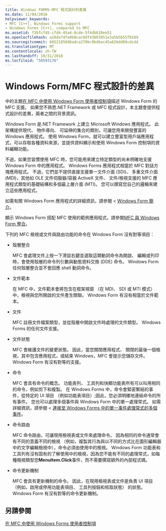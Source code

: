 ```yaml
---
title: Windows FORMS-MFC 程式設計的差異
ms.date: 11/04/2016
helpviewer_keywords:
- MFC [C++], Windows Forms support
- Windows Forms [C++], compared to MFC
ms.assetid: f3bfcf45-cfd4-45a4-8cde-5f4dbb18ee51
ms.openlocfilehash: a284a74fe0b8cac0df43803951e3a5b5655f8189
ms.sourcegitcommit: 6052185696adca270bc9bdbec45a626dd89cdcdd
ms.translationtype: MT
ms.contentlocale: zh-TW
ms.lasthandoff: 10/31/2018
ms.locfileid: "50593176"
---
```

# <a name="windows-formsmfc-programming-differences"></a>Windows Form/MFC 程式設計的差異

中的主題[在 MFC 中使用 Windows Form 使用者控制項](../dotnet/using-a-windows-form-user-control-in-mfc.md)描述 Windows Form 的 MFC 支援。 如果您不熟悉.NET Framework 或 MFC 程式設計，本主題會提供程式設計的差異，兩者之間的背景資訊。

Windows Form 是.NET Framework 上建立 Microsoft Windows 應用程式。 此架構提供現代、 物件導向、 可延伸的集合的類別，可讓您用來開發豐富的 Windows 應用程式。 使用 Windows Form，就可以建立豐富型用戶端應用程式，可以存取各種資料來源，並提供資料顯示和使用 Windows Form 控制項的資料編輯功能。

不過，如果您習慣使用 MFC 時，您可能用來建立特定類型的尚未明確地支援 Windows Form 中的應用程式。 Windows Forms 應用程式相當於 MFC 對話方塊應用程式。 不過，它們並不提供直接支援單一文件介面 (SDI)、 多重文件介面 (MDI)，其他如 OLE 文件伺服器/容器 ActiveX 文件、 文件/檢視支援的 MFC 應用程式類型的基礎結構和多個最上層介面 (MTI)。 您可以撰寫您自己的邏輯來建立這些應用程式。

如需有關 Windows Form 應用程式的詳細資訊，請參閱 < [Windows Form 簡介](/dotnet/framework/winforms/windows-forms-overview)。

顯示 Windows Form 搭配 MFC 使用的範例應用程式，請參閱[MFC 與 Windows Form 整合](http://www.microsoft.com/downloads/details.aspx?FamilyID=987021bc-e575-4fe3-baa9-15aa50b0f599&displaylang=en)。

下列的 MFC 檢視或文件與路由功能的命令在 Windows Form 沒有對等項目：

- 殼層整合

   MFC 會處理文件上按一下滑鼠右鍵並選取這類動詞命令為開啟、 編輯或列印時，會使用殼層的命令列引數與動態資料交換 (DDE) 命令。 Windows Form 任何殼層整合並不會回應 shell 動詞命令。

- 文件範本

   在 MFC 中，文件範本會將包含在框架視窗 （在 MDI、 SDI 或 MTI 模式） 中，檢視與您所開啟的文件產生關聯。 Windows Form 有沒有相當於文件範本。

- 文件

   MFC 註冊文件檔案類型，並從殼層中開啟文件時處理的文件類型。 Windows Forms 的任何文件支援。

- 文件狀態

   MFC 會維護文件的變更狀態。 因此，當您關閉應用程式、 關閉的最後一個檢視，其中包含應用程式，或結束 Windows，MFC 會提示您儲存文件。 Windows Form 有沒有對等的支援。

- 命令

   MFC 會具有命令的概念。 功能表列、 工具列和快顯功能表所有可以叫用相同的命令，例如剪下和複製。 在 Windows Forms 中，命令會緊密繫結的事件，從特定的 UI 項目 （例如功能表項目）;因此，您必須明確地連結命令的所有事件。 您也可以處理多個事件與 Windows Form 中的單一處理常式。 如需詳細資訊，請參閱 <<c0> [ 連接至 Windows Forms 中的單一事件處理常式的多個事件](/dotnet/framework/winforms/how-to-connect-multiple-events-to-a-single-event-handler-in-windows-forms)。

- 命令路由

   MFC 命令路由，可讓現用檢視表或文件來處理命令。 因為相同的命令通常會有不同的意義不同的檢視 （例如，複製其行為與以不同的方式比在圖形編輯器中的文字編輯檢視中），命令必須由使用中的檢視。 Windows Form 功能表和工具列有沒有固有的了解使用中的檢視，因為您不能有不同的處理常式，如每種檢視類型您**MenuItem.Click**事件，而不需要撰寫額外的內部程式碼。

- 命令更新機制

   MFC 會具有更新機制的命令。 因此，在現用檢視表或文件是負責 UI 項目 （例如，啟用或停用功能表項目、 工具列按鈕和核取狀態） 的狀態。 Windows Form 有沒有對等的命令更新機制。

## <a name="see-also"></a>另請參閱

[在 MFC 中使用 Windows Forms 使用者控制項](../dotnet/using-a-windows-form-user-control-in-mfc.md)
